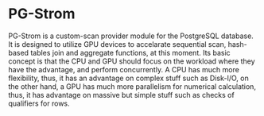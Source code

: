 PG-Strom
========

PG-Strom is a custom-scan provider module for the PostgreSQL database.
It is designed to utilize GPU devices to accelarate sequential scan, hash-
based tables join and aggregate functions, at this moment.
Its basic concept is that the CPU and GPU should focus on the workload where
they have the advantage, and perform concurrently.
A CPU has much more flexibility, thus, it has an advantage on complex stuff
such as Disk-I/O, on the other hand, a GPU has much more parallelism for
numerical calculation, thus, it has advantage on massive but simple stuff
such as checks of qualifiers for rows.
